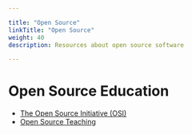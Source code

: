 ```yaml
---

title: "Open Source"  
linkTitle: "Open Source"  
weight: 40  
description: Resources about open source software

---
```


# Open Source Education
* [The Open Source Initiative (OSI)](https://opensource.org/osi-open-source-education)
* [Open Source Teaching](http://teachingopensource.org/)
